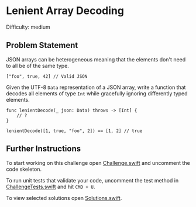 Lenient Array Decoding
======================

Difficulty: medium

Problem Statement
-----------------

JSON arrays can be heterogeneous meaning that the elements don't need to all be
of the same type.

``` {.json}
["foo", true, 42] // Valid JSON
```

Given the UTF-8 `Data` representation of a JSON array, write a function that
decodes all elements of type `Int` while gracefully ignoring differently typed
elements.

``` {.swift}
func lenientDecode(_ json: Data) throws -> [Int] {
    // ?
}

lenientDecode([1, true, "foo", 2]) == [1, 2] // true
```

Further Instructions
--------------------

To start working on this challenge open [Challenge.swift] and uncomment the code
skeleton.

To run unit tests that validate your code, uncomment the test method in
[ChallengeTests.swift] and hit `CMD + U`.

To view selected solutions open [Solutions.swift].

  [Challenge.swift]: Sources/LenientArrayDecoding/Challenge.swift
  [ChallengeTests.swift]: Tests/LenientArrayDecodingTests/ChallengeTests.swift
  [Solutions.swift]: Sources/LenientArrayDecoding/Solutions.swift
